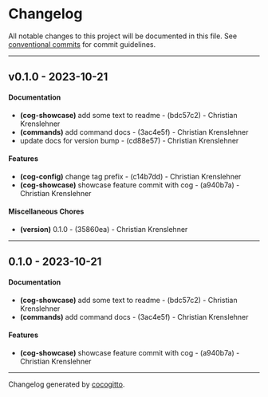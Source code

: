 # Changelog
All notable changes to this project will be documented in this file. See [conventional commits](https://www.conventionalcommits.org/) for commit guidelines.

- - -
## v0.1.0 - 2023-10-21
#### Documentation
- **(cog-showcase)** add some text to readme - (bdc57c2) - Christian Krenslehner
- **(commands)** add command docs - (3ac4e5f) - Christian Krenslehner
- update docs for version bump - (cd88e57) - Christian Krenslehner
#### Features
- **(cog-config)** change tag prefix - (c14b7dd) - Christian Krenslehner
- **(cog-showcase)** showcase feature commit with cog - (a940b7a) - Christian Krenslehner
#### Miscellaneous Chores
- **(version)** 0.1.0 - (35860ea) - Christian Krenslehner

- - -

## 0.1.0 - 2023-10-21
#### Documentation
- **(cog-showcase)** add some text to readme - (bdc57c2) - Christian Krenslehner
- **(commands)** add command docs - (3ac4e5f) - Christian Krenslehner
#### Features
- **(cog-showcase)** showcase feature commit with cog - (a940b7a) - Christian Krenslehner

- - -

Changelog generated by [cocogitto](https://github.com/cocogitto/cocogitto).
